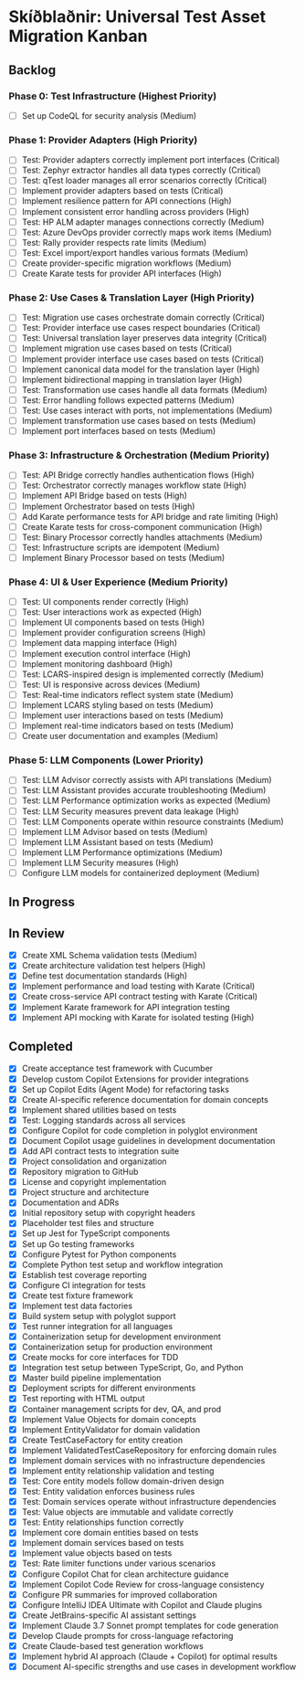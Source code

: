 # Skíðblaðnir: Universal Test Asset Migration Kanban

## Backlog

### Phase 0: Test Infrastructure (Highest Priority)

- [ ] Set up CodeQL for security analysis (Medium)

### Phase 1: Provider Adapters (High Priority)

- [ ] Test: Provider adapters correctly implement port interfaces (Critical)
- [ ] Test: Zephyr extractor handles all data types correctly (Critical)
- [ ] Test: qTest loader manages all error scenarios correctly (Critical)
- [ ] Implement provider adapters based on tests (Critical)
- [ ] Implement resilience pattern for API connections (High)
- [ ] Implement consistent error handling across providers (High)
- [ ] Test: HP ALM adapter manages connections correctly (Medium)
- [ ] Test: Azure DevOps provider correctly maps work items (Medium)
- [ ] Test: Rally provider respects rate limits (Medium)
- [ ] Test: Excel import/export handles various formats (Medium)
- [ ] Create provider-specific migration workflows (Medium)
- [ ] Create Karate tests for provider API interfaces (High)

### Phase 2: Use Cases & Translation Layer (High Priority)

- [ ] Test: Migration use cases orchestrate domain correctly (Critical)
- [ ] Test: Provider interface use cases respect boundaries (Critical)
- [ ] Test: Universal translation layer preserves data integrity (Critical)
- [ ] Implement migration use cases based on tests (Critical)
- [ ] Implement provider interface use cases based on tests (Critical)
- [ ] Implement canonical data model for the translation layer (High)
- [ ] Implement bidirectional mapping in translation layer (High)
- [ ] Test: Transformation use cases handle all data formats (Medium)
- [ ] Test: Error handling follows expected patterns (Medium)
- [ ] Test: Use cases interact with ports, not implementations (Medium)
- [ ] Implement transformation use cases based on tests (Medium)
- [ ] Implement port interfaces based on tests (Medium)

### Phase 3: Infrastructure & Orchestration (Medium Priority)

- [ ] Test: API Bridge correctly handles authentication flows (High)
- [ ] Test: Orchestrator correctly manages workflow state (High)
- [ ] Implement API Bridge based on tests (High)
- [ ] Implement Orchestrator based on tests (High)
- [ ] Add Karate performance tests for API bridge and rate limiting (High)
- [ ] Create Karate tests for cross-component communication (High)
- [ ] Test: Binary Processor correctly handles attachments (Medium)
- [ ] Test: Infrastructure scripts are idempotent (Medium)
- [ ] Implement Binary Processor based on tests (Medium)

### Phase 4: UI & User Experience (Medium Priority)

- [ ] Test: UI components render correctly (High)
- [ ] Test: User interactions work as expected (High)
- [ ] Implement UI components based on tests (High)
- [ ] Implement provider configuration screens (High)
- [ ] Implement data mapping interface (High)
- [ ] Implement execution control interface (High)
- [ ] Implement monitoring dashboard (High)
- [ ] Test: LCARS-inspired design is implemented correctly (Medium)
- [ ] Test: UI is responsive across devices (Medium)
- [ ] Test: Real-time indicators reflect system state (Medium)
- [ ] Implement LCARS styling based on tests (Medium)
- [ ] Implement user interactions based on tests (Medium)
- [ ] Implement real-time indicators based on tests (Medium)
- [ ] Create user documentation and examples (Medium)

### Phase 5: LLM Components (Lower Priority)

- [ ] Test: LLM Advisor correctly assists with API translations (Medium)
- [ ] Test: LLM Assistant provides accurate troubleshooting (Medium)
- [ ] Test: LLM Performance optimization works as expected (Medium)
- [ ] Test: LLM Security measures prevent data leakage (High)
- [ ] Test: LLM Components operate within resource constraints (Medium)
- [ ] Implement LLM Advisor based on tests (Medium)
- [ ] Implement LLM Assistant based on tests (Medium)
- [ ] Implement LLM Performance optimizations (Medium)
- [ ] Implement LLM Security measures (High)
- [ ] Configure LLM models for containerized deployment (Medium)

## In Progress

## In Review

- [x] Create XML Schema validation tests (Medium)
- [x] Create architecture validation test helpers (High)
- [x] Define test documentation standards (High)
- [x] Implement performance and load testing with Karate (Critical)
- [x] Create cross-service API contract testing with Karate (Critical)
- [x] Implement Karate framework for API integration testing
- [x] Implement API mocking with Karate for isolated testing (High)

## Completed

- [x] Create acceptance test framework with Cucumber
- [x] Develop custom Copilot Extensions for provider integrations
- [x] Set up Copilot Edits (Agent Mode) for refactoring tasks
- [x] Create AI-specific reference documentation for domain concepts
- [x] Implement shared utilities based on tests
- [x] Test: Logging standards across all services
- [x] Configure Copilot for code completion in polyglot environment
- [x] Document Copilot usage guidelines in development documentation
- [x] Add API contract tests to integration suite
- [x] Project consolidation and organization
- [x] Repository migration to GitHub
- [x] License and copyright implementation
- [x] Project structure and architecture
- [x] Documentation and ADRs
- [x] Initial repository setup with copyright headers
- [x] Placeholder test files and structure
- [x] Set up Jest for TypeScript components
- [x] Set up Go testing frameworks
- [x] Configure Pytest for Python components
- [x] Complete Python test setup and workflow integration
- [x] Establish test coverage reporting
- [x] Configure CI integration for tests
- [x] Create test fixture framework
- [x] Implement test data factories
- [x] Build system setup with polyglot support
- [x] Test runner integration for all languages
- [x] Containerization setup for development environment
- [x] Containerization setup for production environment
- [x] Create mocks for core interfaces for TDD
- [x] Integration test setup between TypeScript, Go, and Python
- [x] Master build pipeline implementation
- [x] Deployment scripts for different environments
- [x] Test reporting with HTML output
- [x] Container management scripts for dev, QA, and prod
- [x] Implement Value Objects for domain concepts
- [x] Implement EntityValidator for domain validation
- [x] Create TestCaseFactory for entity creation
- [x] Implement ValidatedTestCaseRepository for enforcing domain rules
- [x] Implement domain services with no infrastructure dependencies
- [x] Implement entity relationship validation and testing
- [x] Test: Core entity models follow domain-driven design
- [x] Test: Entity validation enforces business rules
- [x] Test: Domain services operate without infrastructure dependencies
- [x] Test: Value objects are immutable and validate correctly
- [x] Test: Entity relationships function correctly
- [x] Implement core domain entities based on tests
- [x] Implement domain services based on tests
- [x] Implement value objects based on tests
- [x] Test: Rate limiter functions under various scenarios
- [x] Configure Copilot Chat for clean architecture guidance
- [x] Implement Copilot Code Review for cross-language consistency
- [x] Configure PR summaries for improved collaboration
- [x] Configure IntelliJ IDEA Ultimate with Copilot and Claude plugins
- [x] Create JetBrains-specific AI assistant settings
- [x] Implement Claude 3.7 Sonnet prompt templates for code generation
- [x] Develop Claude prompts for cross-language refactoring
- [x] Create Claude-based test generation workflows
- [x] Implement hybrid AI approach (Claude + Copilot) for optimal results
- [x] Document AI-specific strengths and use cases in development workflow